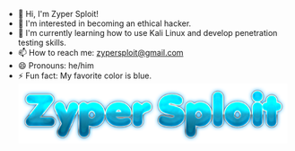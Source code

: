 - 👋 Hi, I'm Zyper Sploit!
- 👀 I'm interested in becoming an ethical hacker. 
- 🌱 I'm currently learning how to use Kali Linux and develop penetration testing skills. 
- 📫 How to reach me: zypersploit@gmail.com
- 😄 Pronouns: he/him
- ⚡ Fun fact: My favorite color is blue.
![[Zyper Sploit]](images/text.png)
